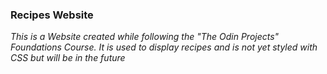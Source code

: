 ### Recipes Website

_This is a Website created while following the "The Odin Projects" Foundations Course. It is used to display recipes and is not yet styled with CSS but will be in the future_
